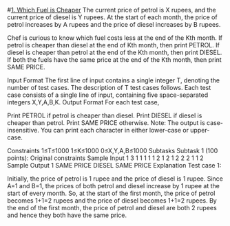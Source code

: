 #[1. Which Fuel is Cheaper](https://www.codechef.com/NOV21C/problems/CHEAPFUEL)
The current price of petrol is X rupees, and the current price of diesel is Y rupees. At the start of each month, the price of petrol increases by A rupees and the price of diesel increases by B rupees.

Chef is curious to know which fuel costs less at the end of the Kth month. If petrol is cheaper than diesel at the end of Kth month, then print PETROL. If diesel is cheaper than petrol at the end of the Kth month, then print DIESEL. If both the fuels have the same price at the end of the Kth month, then print SAME PRICE.

Input Format
The first line of input contains a single integer T, denoting the number of test cases. The description of T test cases follows.
Each test case consists of a single line of input, containing five space-separated integers X,Y,A,B,K.
Output Format
For each test case,

Print PETROL if petrol is cheaper than diesel.
Print DIESEL if diesel is cheaper than petrol.
Print SAME PRICE otherwise.
Note: The output is case-insensitive. You can print each character in either lower-case or upper-case.

Constraints
1≤T≤1000
1≤K≤1000
0≤X,Y,A,B≤1000
Subtasks
Subtask 1 (100 points): Original constraints
Sample Input 1 
3
1 1 1 1 1
2 1 2 1 2
2 2 1 1 2
Sample Output 1 
SAME PRICE
DIESEL
SAME PRICE
Explanation
Test case 1:

Initially, the price of petrol is 1 rupee and the price of diesel is 1 rupee. Since A=1 and B=1, the prices of both petrol and diesel increase by 1 rupee at the start of every month. So, at the start of the first month, the price of petrol becomes 1+1=2 rupees and the price of diesel becomes 1+1=2 rupees. By the end of the first month, the price of petrol and diesel are both 2 rupees and hence they both have the same price.

